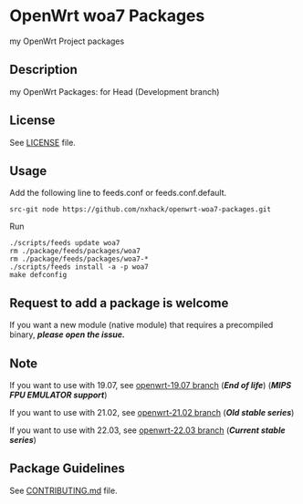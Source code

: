 # OpenWrt woa7 Packages
my OpenWrt Project packages

## Description

my OpenWrt Packages: for Head (Development branch)

## License

See [LICENSE](LICENSE) file.

## Usage

Add the following line to feeds.conf or feeds.conf.default.
```
src-git node https://github.com/nxhack/openwrt-woa7-packages.git
```

Run
```
./scripts/feeds update woa7
rm ./package/feeds/packages/woa7
rm ./package/feeds/packages/woa7-*
./scripts/feeds install -a -p woa7
make defconfig
```

## Request to add a package is welcome
If you want a new module (native module) that requires a precompiled binary, ***please open the issue.***

## Note
If you want to use with 19.07, see [openwrt-19.07 branch](https://github.com/woa7/openwrt-woa7-packages/tree/openwrt-19.07) (***End of life***) (***MIPS FPU EMULATOR support***)

If you want to use with 21.02, see [openwrt-21.02 branch](https://github.com/woa7/openwrt-woa7-packages/tree/openwrt-21.02) (***Old stable series***)

If you want to use with 22.03, see [openwrt-22.03 branch](https://github.com/woa7/openwrt-woa7-packages/tree/openwrt-22.03) (***Current stable series***)

## Package Guidelines

See [CONTRIBUTING.md](https://github.com/openwrt/packages/blob/master/CONTRIBUTING.md) file.
